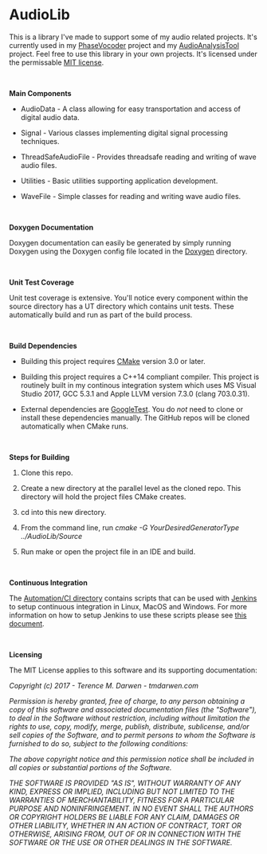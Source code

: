 AudioLib
========

This is a library I've made to support some of my audio related projects.  It's currently used in my [PhaseVocoder](https://github.com/tmdarwen/PhaseVocoder) project and my [AudioAnalysisTool](https://github.com/tmdarwen/AudioAnalysisTool) project.  Feel free to use this library in your own projects.  It's licensed under the permissable [MIT license](https://en.wikipedia.org/wiki/MIT_License).

 

**Main Components**

-   AudioData - A class allowing for easy transportation and access of digital audio data. 

-   Signal - Various classes implementing digital signal processing techniques.

-   ThreadSafeAudioFile - Provides threadsafe reading and writing of wave audio files.

-   Utilities - Basic utilities supporting application development.

-   WaveFile - Simple classes for reading and writing wave audio files.

 

**Doxygen Documentation**

Doxygen documentation can easily be generated by simply running Doxygen using the Doxygen config file located in the [Doxygen](Doxygen) directory.

 

**Unit Test Coverage**

Unit test coverage is extensive.  You'll notice every component within the source directory has a UT directory which contains unit tests.  These automatically build and run as part of the build process.

 

**Build Dependencies**

-   Building this project requires [CMake](https://cmake.org) version 3.0 or later.

-   Building this project requires a C++14 compliant compiler.  This project is routinely built in my continous integration system which uses MS Visual Studio 2017, GCC 5.3.1 and Apple LLVM version 7.3.0 (clang 703.0.31).

-   External dependencies are [GoogleTest](https://github.com/google/googletest).  You do *not* need to clone or install these dependencies manually. The GitHub repos will be cloned automatically when CMake runs.

 

**Steps for Building**

1.   Clone this repo.

2.   Create a new directory at the parallel level as the cloned repo.  This directory will hold the project files CMake creates.

3.   cd into this new directory.

4.   From the command line, run _cmake -G YourDesiredGeneratorType ../AudioLib/Source_

5.   Run make or open the project file in an IDE and build.

 


**Continuous Integration**

The [Automation/CI directory](/Automation/CI) contains scripts that can be used with [Jenkins](https://jenkins.io/) to setup continuous integration in Linux, MacOS and Windows.  For more information on how to setup Jenkins to use these scripts please see [this document](https://github.com/tmdarwen/PhaseVocoder/tree/master/Documentation/JenkinsSetup.md).

 


**Licensing**

The MIT License applies to this software and its supporting documentation:

*Copyright (c) 2017 - Terence M. Darwen - tmdarwen.com*

*Permission is hereby granted, free of charge, to any person obtaining a copy of
this software and associated documentation files (the "Software"), to deal in
the Software without restriction, including without limitation the rights to
use, copy, modify, merge, publish, distribute, sublicense, and/or sell copies of
the Software, and to permit persons to whom the Software is furnished to do so,
subject to the following conditions:*

*The above copyright notice and this permission notice shall be included in all
copies or substantial portions of the Software.*

*THE SOFTWARE IS PROVIDED "AS IS", WITHOUT WARRANTY OF ANY KIND, EXPRESS OR
IMPLIED, INCLUDING BUT NOT LIMITED TO THE WARRANTIES OF MERCHANTABILITY, FITNESS
FOR A PARTICULAR PURPOSE AND NONINFRINGEMENT. IN NO EVENT SHALL THE AUTHORS OR
COPYRIGHT HOLDERS BE LIABLE FOR ANY CLAIM, DAMAGES OR OTHER LIABILITY, WHETHER
IN AN ACTION OF CONTRACT, TORT OR OTHERWISE, ARISING FROM, OUT OF OR IN
CONNECTION WITH THE SOFTWARE OR THE USE OR OTHER DEALINGS IN THE SOFTWARE.*
